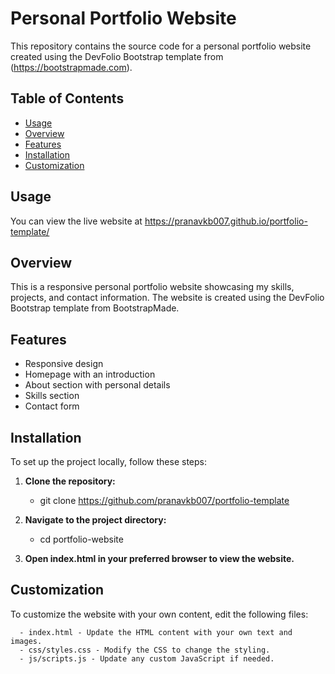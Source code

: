 # Personal Portfolio Website

This repository contains the source code for a personal portfolio website created using the DevFolio Bootstrap template from (https://bootstrapmade.com).

## Table of Contents

- [Usage](#usage)
- [Overview](#overview)
- [Features](#features)
- [Installation](#installation)
- [Customization](#customization)

## Usage

You can view the live website at https://pranavkb007.github.io/portfolio-template/

## Overview

This is a responsive personal portfolio website showcasing my skills, projects, and contact information.
The website is created using the DevFolio Bootstrap template from BootstrapMade.

## Features

- Responsive design
- Homepage with an introduction
- About section with personal details
- Skills section
- Contact form

## Installation

To set up the project locally, follow these steps:

1. **Clone the repository:**
      - git clone https://github.com/pranavkb007/portfolio-template

2. **Navigate to the project directory:**
      - cd portfolio-website

3. **Open index.html in your preferred browser to view the website.**

## Customization

To customize the website with your own content, edit the following files:

      - index.html - Update the HTML content with your own text and images.
      - css/styles.css - Modify the CSS to change the styling.
      - js/scripts.js - Update any custom JavaScript if needed.
